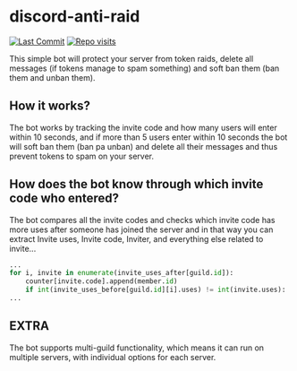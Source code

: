 # discord-anti-raid
[![Last Commit](https://img.shields.io/github/last-commit/flowitoo/discord-anti-raid?color=9b59b6&logo=Elixir&logoColor=9b59b6&style=for-the-badge)](https://github.com/flowitoo/discord-anti-raid)
[![Repo visits](https://badges.pufler.dev/visits/flowitoo/discord-anti-raid?style=for-the-badge&logo=elixir&logoColor=9b59b6&color=9b59b6&label=repo+visits)](https://github.com/flowitoo/discord-anti-raid)

This simple bot will protect your server from token raids, delete all messages (if tokens manage to spam something) and soft ban them (ban them and unban them).

## How it works?

The bot works by tracking the invite code and how many users will enter within 10 seconds, and if more than 5 users enter within 10 seconds the bot will soft ban them (ban pa unban) and delete all their messages and thus prevent tokens to spam on your server.

## How does the bot know through which invite code who entered?
The bot compares all the invite codes and checks which invite code has more uses after someone has joined the server and in that way you can extract Invite uses, Invite code, Inviter, and everything else related to invite...

```python
...
for i, invite in enumerate(invite_uses_after[guild.id]):
    counter[invite.code].append(member.id)
    if int(invite_uses_before[guild.id][i].uses) != int(invite.uses):
...
```

## EXTRA
The bot supports multi-guild functionality, which means it can run on multiple servers, with individual options for each server.
